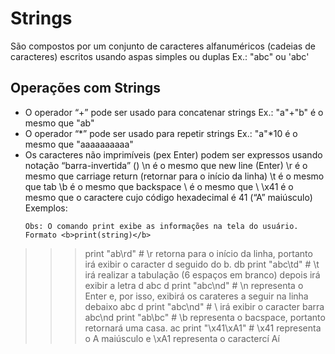 # Strings

São compostos por um conjunto de caracteres alfanuméricos (cadeias de caracteres) escritos usando aspas simples ou duplas
Ex.: 
"abc" ou 'abc' 

## Operações com Strings
+ O operador “+” pode ser usado para concatenar strings
   Ex.: "a"+"b" é o mesmo que "ab"
+ O operador “*” pode ser usado para repetir strings
   Ex.: "a"*10 é o mesmo que "aaaaaaaaaa"
+ Os caracteres não imprimíveis (pex Enter) podem ser expressos usando notação “barra-invertida” (\)
  \n é o mesmo que new line (Enter)
  \r é o mesmo que carriage return (retornar para o início da linha)
  \t é o mesmo que tab 
  \b é o mesmo que backspace
  \\ é o mesmo que \ 
  \x41 é o mesmo que o caractere cujo código hexadecimal é 41 (“A” maiúsculo)
  Exemplos:
  ```
  Obs: O comando print exibe as informações na tela do usuário. Formato <b>print(string)</b>
>>> print "ab\rd" # \r retorna para o início da linha, portanto irá exibir o caracter d seguido do b.
db
>>> print "abc\td" # \t irá realizar a tabulação (6 espaços em branco) depois irá exibir a letra d
abc     d
>>> print "abc\nd" # \n representa o Enter e, por isso, exibirá os carateres a seguir na linha debaixo
abc
d
>>> print "abc\\nd" # \\ irá exibir o caracter barra
abc\nd
>>> print "ab\bc" # \b representa o bacspace, portanto retornará uma casa.
ac
>>> print "\x41\xA1" # \x41 representa o A maiúsculo e \xA1 representa o caractercí
Aí

  ```
